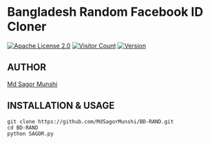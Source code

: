 # Bangladesh Random Facebook ID Cloner
[![Apache License 2.0](https://img.shields.io/badge/License-Apache%202.0-blue.svg)](https://opensource.org/licenses/Apache-2.0)
[![Visitor Count](https://visitor-badge.laobi.icu/badge?page_id=MdSagorMunshi.BD-RAND)](https://github.com/MdSagorMunshi/BD-RAND)
[![Version](https://img.shields.io/badge/Version-0.1-blue.svg)](https://github.com/MdSagorMunshi/BD-RAND)

## AUTHOR
[Md Sagor Munshi](https://www.facebook.com/100000852187941)

## INSTALLATION & USAGE
````
git clone https://github.com/MdSagorMunshi/BD-RAND.git
cd BD-RAND
python SAGOR.py
````
